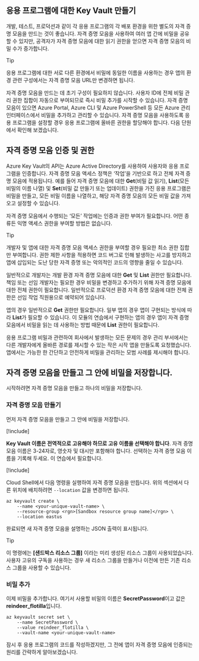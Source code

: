 ## <a name="creating-key-vaults-for-your-applications"></a>응용 프로그램에 대한 Key Vault 만들기

개발, 테스트, 프로덕션과 같이 각 응용 프로그램의 각 배포 환경을 위한 별도의 자격 증명 모음을 만드는 것이 좋습니다. 자격 증명 모음을 사용하여 여러 앱 간에 비밀을 공유할 수 있지만, 공격자가 자격 증명 모음에 대한 읽기 권한을 얻으면 자격 증명 모음의 비밀 수가 증가합니다.

> [!TIP]
> 응용 프로그램에 대한 서로 다른 환경에서 비밀에 동일한 이름을 사용하는 경우 앱의 환경 관련 구성에서는 자격 증명 모음 URL만 변경하면 됩니다.

자격 증명 모음을 만드는 데 초기 구성이 필요하지 않습니다. 사용자 ID에 전체 비밀 관리 권한 집합이 자동으로 부여되므로 즉시 비밀 추가를 시작할 수 있습니다. 자격 증명 모음이 있으면 Azure Portal, Azure CLI 및 Azure PowerShell 등 모든 Azure 관리 인터페이스에서 비밀을 추가하고 관리할 수 있습니다. 자격 증명 모음을 사용하도록 응용 프로그램을 설정할 경우 응용 프로그램에 올바른 권한을 할당해야 합니다. 다음 단원에서 확인해 보겠습니다.

## <a name="vault-authentication-and-permissions"></a>자격 증명 모음 인증 및 권한

Azure Key Vault의 API는 Azure Active Directory를 사용하여 사용자와 응용 프로그램을 인증합니다. 자격 증명 모음 액세스 정책은 ‘작업’을 기반으로 하고 전체 자격 증명 모음에 적용됩니다. 예를 들어 자격 증명 모음에 대한 **Get**(비밀 값 읽기), **List**(모든 비밀의 이름 나열) 및 **Set**(비밀 값 만들기 또는 업데이트) 권한을 가진 응용 프로그램은 비밀을 만들고, 모든 비밀 이름을 나열하고, 해당 자격 증명 모음의 모든 비밀 값을 가져오고 설정할 수 있습니다.

자격 증명 모음에서 수행되는 ‘모든’ 작업에는 인증과 권한 부여가 필요합니다. 어떤 종류든 익명 액세스 권한을 부여할 방법은 없습니다.

> [!TIP]
> 개발자 및 앱에 대한 자격 증명 모음 액세스 권한을 부여할 경우 필요한 최소 권한 집합만 부여합니다. 권한 제한 사항을 적용하면 코드 버그로 인해 발생하는 사고를 방지하고 앱에 삽입되는 도난 당한 자격 증명 또는 악의적인 코드의 영향을 줄일 수 있습니다.

일반적으로 개발자는 개발 환경 자격 증명 모음에 대한 **Get** 및 **List** 권한만 필요합니다. 책임 또는 선임 개발자는 필요한 경우 비밀을 변경하고 추가하기 위해 자격 증명 모음에 대한 전체 권한이 필요합니다. 일반적으로 프로덕션 환경 자격 증명 모음에 대한 전체 권한은 선임 작업 직원용으로 예약되어 있습니다.

앱의 경우 일반적으로 **Get** 권한만 필요합니다. 일부 앱의 경우 앱이 구현되는 방식에 따라 **List**가 필요할 수 있습니다. 이 모듈의 연습에서 구현하는 앱의 경우 앱이 자격 증명 모음에서 비밀을 읽는 데 사용하는 방법 때문에 **List** 권한이 필요합니다.

응용 프로그램 비밀과 관련하여 회사에서 발생하는 모든 문제의 경우 관리 부서에서는 다른 개발자에게 올바른 경로를 제시할 수 있는 작은 시작 앱을 만들도록 요청했습니다. 앱에서는 가능한 한 간단하고 안전하게 비밀을 관리하는 모범 사례를 제시해야 합니다.

## <a name="create-the-vault-and-store-the-secret-in-it"></a>자격 증명 모음을 만들고 그 안에 비밀을 저장합니다.
시작하려면 자격 증명 모음을 만들고 하나의 비밀을 저장합니다.

###  <a name="create-the-vault"></a>자격 증명 모음 만들기

먼저 자격 증명 모음을 만들고 그 안에 비밀을 저장합니다.

[!include[](../../../includes/azure-sandbox-activate.md)]

**Key Vault 이름은 전역적으로 고유해야 하므로 고유 이름을 선택해야 합니다**. 자격 증명 모음 이름은 3-24자로, 영숫자 및 대시만 포함해야 합니다. 선택하는 자격 증명 모음 이름을 기록해 두세요. 이 연습에서 필요합니다.

[!include[](../../../includes/azure-sandbox-regions-first-mention-note.md)]

Cloud Shell에서 다음 명령을 실행하여 자격 증명 모음을 만듭니다. 위의 섹션에서 다른 위치에 배치하려면 `--location` 값을 변경하면 됩니다.

```azurecli
az keyvault create \
    --name <your-unique-vault-name> \
    --resource-group <rgn>[Sandbox resource group name]</rgn> \
    --location eastus
```

완료되면 새 자격 증명 모음을 설명하는 JSON 출력이 표시됩니다.

> [!TIP]
> 이 명령에는 **<rgn>[샌드박스 리소스 그룹]</rgn>** 이라는 미리 생성된 리소스 그룹이 사용되었습니다. 사용자 고유의 구독을 사용하는 경우 새 리소스 그룹을 만들거나 이전에 만든 기존 리소스 그룹을 사용할 수 있습니다.

### <a name="add-the-secret"></a>비밀 추가

이제 비밀을 추가합니다. 여기서 사용할 비밀의 이름은 **SecretPassword**이고 값은 **reindeer_flotilla**입니다.

```azurecli
az keyvault secret set \
    --name SecretPassword \
    --value reindeer_flotilla \
    --vault-name <your-unique-vault-name>
```

잠시 후 응용 프로그램의 코드를 작성하겠지만, 그 전에 앱이 자격 증명 모음에 인증되는 원리를 간략하게 알아보겠습니다.